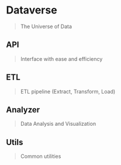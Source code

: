 # Dataverse
> The Universe of Data


## API
> Interface with ease and efficiency

## ETL
> ETL pipeline (Extract, Transform, Load)

## Analyzer
> Data Analysis and Visualization

## Utils
> Common utilities
